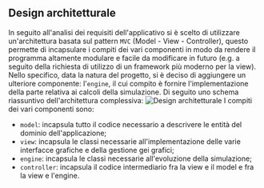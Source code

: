 ## Design architetturale

In seguito all'analisi dei requisiti dell'applicativo si è scelto di utilizzare un'architettura basata sul pattern `MVC` (Model - View - Controller), questo permette di incapsulare i compiti dei vari componenti in modo da rendere il programma altamente modulare e facile da modificare in futuro (e.g. a seguito della richiesta di utilizzo di un framework più moderno per la view). Nello specifico, data la natura del progetto, si è deciso di aggiungere un ulteriore componente: l'`engine`, il cui compito è fornire l'implementazione della parte relativa ai calcoli della simulazione. Di seguito uno schema riassuntivo dell'architettura complessiva:
![Design architetturale](./imgs/architectura.svg)
I compiti dei vari componenti sono:
- `model`: incapsula tutto il codice necessario a descrivere le entità del dominio dell'applicazione;
- `view`: incapsula le classi necessarie all'implementazione delle varie interfacce grafiche e della gestione gei grafici;
- `engine`: incapsula le classi necessarie all'evoluzione della simulazione;
- `controller`: incapsula il codice intermediario fra la view e il model e fra la view e l'engine.
